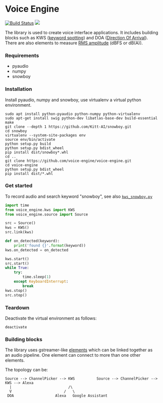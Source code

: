 Voice Engine
============

[![Build Status](http://travis-ci.org/mramshaw/voice-engine.svg?branch=master)](http://travis-ci.org/mramshaw/voice-engine)
[![](http://img.shields.io/pypi/v/voice-engine.svg)](http://pypi.python.org/pypi/voice-engine)


The library is used to create voice interface applications.
It includes building blocks such as KWS ([keyword spotting](http://en.wikipedia.org/wiki/Keyword_spotting))
 and DOA ([Direction Of Arrival](http://en.wikipedia.org/wiki/Direction_of_arrival)). There are also elements
 to measure [RMS amplitude](http://en.wikipedia.org/wiki/RMS_amplitude) (dBFS or dB(A)).


### Requirements
+ pyaudio
+ numpy
+ snowboy


### Installation
Install pyaudio, numpy and snowboy, use virtualenv a virtual python environment.

```
sudo apt install python-pyaudio python-numpy python-virtualenv
sudo apt-get install swig python-dev libatlas-base-dev build-essential make
git clone --depth 1 https://github.com/Kitt-AI/snowboy.git
cd snowboy
virtualenv --system-site-packages env
source env/bin/activate
python setup.py build
python setup.py bdist_wheel
pip install dist/snowboy*.whl
cd ..
git clone https://github.com/voice-engine/voice-engine.git
cd voice-engine
python setup.py bdist_wheel
pip install dist/*.whl
```

### Get started
To record audio and search keyword "snowboy", see also [`kws_snowboy.py`](voice_engine/kws_snowboy.py)

```python
import time
from voice_engine.kws import KWS
from voice_engine.source import Source

src = Source()
kws = KWS()
src.link(kws)

def on_detected(keyword):
    print('found {}'.format(keyword))
kws.on_detected = on_detected

kws.start()
src.start()
while True:
    try:
        time.sleep(1)
    except KeyboardInterrupt:
        break
kws.stop()
src.stop()
```

### Teardown
Deactivate the virtual environment as follows:

    deactivate

### Building blocks
The library uses gstreamer-like [elements](voice_engine/element.py) which can be linked together as an audio pipeline.
One element can connect to more than one other elements.

The topology can be:
```
Source --> ChannelPicker --> KWS          Source --> ChannelPicker --> KWS --> Alexa
  |                          /\
  V                        /   \
 DOA                   Alexa   Google Assistant 
  
```
